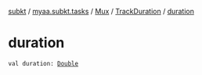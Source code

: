 [subkt](../../../index.md) / [myaa.subkt.tasks](../../index.md) / [Mux](../index.md) / [TrackDuration](index.md) / [duration](./duration.md)

# duration

`val duration: `[`Double`](https://kotlinlang.org/api/latest/jvm/stdlib/kotlin/-double/index.html)